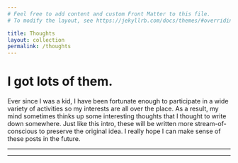 ```yaml
---
# Feel free to add content and custom Front Matter to this file.
# To modify the layout, see https://jekyllrb.com/docs/themes/#overriding-theme-defaults

title: Thoughts
layout: collection
permalink: /thoughts
---
```

# I got lots of them.

Ever since I was a kid, I have been fortunate enough to participate in a wide variety of activities so my interests are all over the place. As a result, my mind sometimes thinks up some interesting thoughts that I thought to write down somewhere. Just like this intro, these will be written more stream-of-conscious to preserve the original idea. I really hope I can make sense of these posts in the future.

---
---